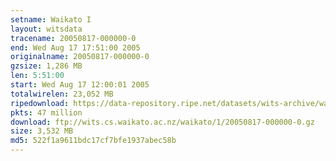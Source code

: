 ```yaml
---
setname: Waikato I
layout: witsdata
tracename: 20050817-000000-0
end: Wed Aug 17 17:51:00 2005
originalname: 20050817-000000-0
gzsize: 1,286 MB
len: 5:51:00
start: Wed Aug 17 12:00:01 2005
totalwirelen: 23,052 MB
ripedownload: https://data-repository.ripe.net/datasets/wits-archive/waikato/1/20050817-000000-0.gz
pkts: 47 million
download: ftp://wits.cs.waikato.ac.nz/waikato/1/20050817-000000-0.gz
size: 3,532 MB
md5: 522f1a9611bdc17cf7bfe1937abec58b
---
```

